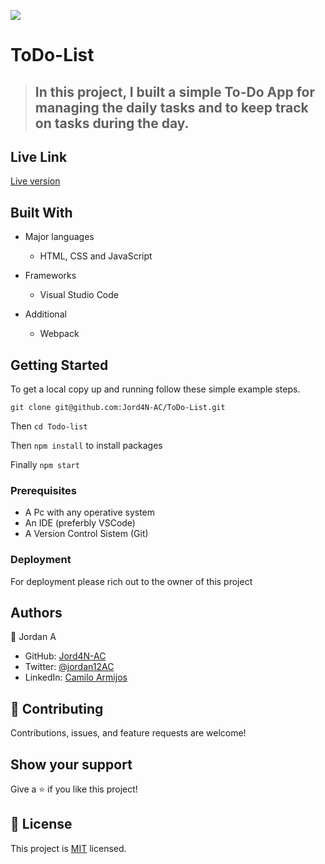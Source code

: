 ![](https://img.shields.io/badge/Microverse-blueviolet)
# ToDo-List

> ## In this project, I built a simple To-Do App for managing the daily tasks and to keep track on tasks during the day.

## Live Link
[Live version](https://jord4n-ac.github.io/ToDo-List/)

## Built With
- Major languages
  - HTML, CSS and JavaScript

- Frameworks
  - Visual Studio Code

- Additional
  - Webpack

## Getting Started
To get a local copy up and running follow these simple example steps.

`git clone git@github.com:Jord4N-AC/ToDo-List.git`

Then `cd Todo-list`

Then `npm install` to install packages

Finally `npm start`



### Prerequisites
- A Pc with any operative system
- An IDE (preferbly VSCode)
- A Version Control Sistem (Git)

### Deployment
For deployment please rich out to the owner of this project

## Authors
👤 Jordan A
- GitHub: [Jord4N-AC](https://github.com/Jord4N-AC)
- Twitter: [@jordan12AC](https://twitter.com/jordan12AC)
- LinkedIn: [Camilo Armijos](https://www.linkedin.com/in/camilo-armijos-2b9648197)

## 🤝 Contributing
Contributions, issues, and feature requests are welcome!

## Show your support
Give a ⭐️ if you like this project!

## 📝 License
This project is [MIT](https://github.com/microverseinc/readme-template/blob/master/MIT.md) licensed.
